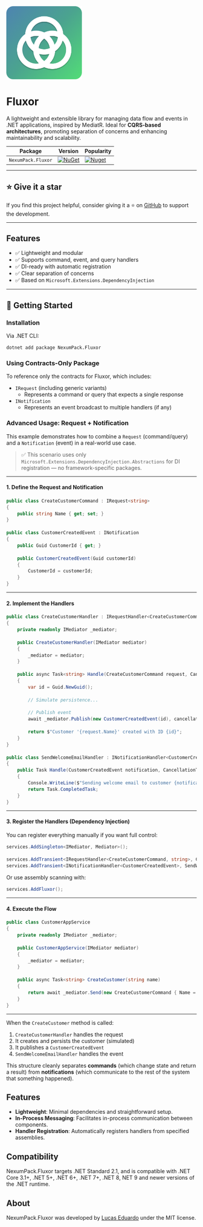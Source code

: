 <img src="https://raw.githubusercontent.com/lucaseduardocrp/Fluxor/refs/heads/master/assets/fluxor-icon.png" alt="NexumPack Fluxor Logo" width="200px" />

# Fluxor

A lightweight and extensible library for managing data flow and events in .NET applications, inspired by MediatR. Ideal for **CQRS-based architectures**, promoting separation of concerns and enhancing maintainability and scalability.

| Package            | Version                                                                                                          | Popularity                                                                                                        |
| ------------------ | ---------------------------------------------------------------------------------------------------------------- | ----------------------------------------------------------------------------------------------------------------- |
| `NexumPack.Fluxor` | [![NuGet](https://img.shields.io/nuget/v/NexumPack.Fluxor.svg)](https://www.nuget.org/packages/NexumPack.Fluxor) | [![Nuget](https://img.shields.io/nuget/dt/NexumPack.Fluxor.svg)](https://www.nuget.org/packages/NexumPack.Fluxor) |

---

## ⭐ Give it a star

If you find this project helpful, consider giving it a ⭐ on [GitHub](https://github.com/lucaseduardocrp/Fluxor) to support the development.

---

## Features

- ✅ Lightweight and modular
- ✅ Supports command, event, and query handlers
- ✅ DI-ready with automatic registration
- ✅ Clear separation of concerns
- ✅ Based on `Microsoft.Extensions.DependencyInjection`

---

## 🚀 Getting Started

### Installation

Via .NET CLI:

```bash
dotnet add package NexumPack.Fluxor
```

### Using Contracts-Only Package

To reference only the contracts for Fluxor, which includes:

- `IRequest` (including generic variants)
  - Represents a command or query that expects a single response
- `INotification`
  - Represents an event broadcast to multiple handlers (if any)

### Advanced Usage: Request + Notification

This example demonstrates how to combine a `Request` (command/query) and a `Notification` (event) in a real-world use case.

> ✅ This scenario uses only `Microsoft.Extensions.DependencyInjection.Abstractions` for DI registration — no framework-specific packages.

---

#### 1. Define the Request and Notification

```csharp
public class CreateCustomerCommand : IRequest<string>
{
    public string Name { get; set; }
}

public class CustomerCreatedEvent : INotification
{
    public Guid CustomerId { get; }

    public CustomerCreatedEvent(Guid customerId)
    {
        CustomerId = customerId;
    }
}
```

---

#### 2. Implement the Handlers

```csharp
public class CreateCustomerHandler : IRequestHandler<CreateCustomerCommand, string>
{
    private readonly IMediator _mediator;

    public CreateCustomerHandler(IMediator mediator)
    {
        _mediator = mediator;
    }

    public async Task<string> Handle(CreateCustomerCommand request, CancellationToken cancellationToken)
    {
        var id = Guid.NewGuid();

        // Simulate persistence...

        // Publish event
        await _mediator.Publish(new CustomerCreatedEvent(id), cancellationToken);

        return $"Customer '{request.Name}' created with ID {id}";
    }
}

public class SendWelcomeEmailHandler : INotificationHandler<CustomerCreatedEvent>
{
    public Task Handle(CustomerCreatedEvent notification, CancellationToken cancellationToken)
    {
        Console.WriteLine($"Sending welcome email to customer {notification.CustomerId}");
        return Task.CompletedTask;
    }
}
```

---

#### 3. Register the Handlers (Dependency Injection)

You can register everything manually if you want full control:

```csharp
services.AddSingleton<IMediator, Mediator>();

services.AddTransient<IRequestHandler<CreateCustomerCommand, string>, CreateCustomerHandler>();
services.AddTransient<INotificationHandler<CustomerCreatedEvent>, SendWelcomeEmailHandler>();
```

Or use assembly scanning with:

```csharp
services.AddFluxor();
```

---

#### 4. Execute the Flow

```csharp
public class CustomerAppService
{
    private readonly IMediator _mediator;

    public CustomerAppService(IMediator mediator)
    {
        _mediator = mediator;
    }

    public async Task<string> CreateCustomer(string name)
    {
        return await _mediator.Send(new CreateCustomerCommand { Name = name });
    }
}
```

---

When the `CreateCustomer` method is called:

1. `CreateCustomerHandler` handles the request
2. It creates and persists the customer (simulated)
3. It publishes a `CustomerCreatedEvent`
4. `SendWelcomeEmailHandler` handles the event

This structure cleanly separates **commands** (which change state and return a result) from **notifications** (which communicate to the rest of the system that something happened).

## Features

- **Lightweight**: Minimal dependencies and straightforward setup.
- **In-Process Messaging**: Facilitates in-process communication between components.
- **Handler Registration**: Automatically registers handlers from specified assemblies.

## Compatibility

NexumPack.Fluxor targets .NET Standard 2.1, and is compatible with .NET Core 3.1+, .NET 5+, .NET 6+, .NET 7+, .NET 8, NET 9 and newer versions of the .NET runtime.

## About

NexumPack.Fluxor was developed by [Lucas Eduardo](https://www.linkedin.com/in/lucascrp/) under the MIT license.
